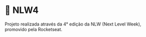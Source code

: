 # 🚀 NLW4 

Projeto realizada através da 4° edição da NLW (Next Level Week), promovido pela Rocketseat.